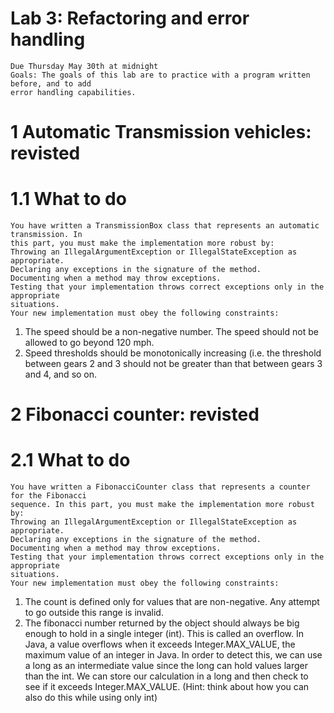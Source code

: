 # Lab 3: Refactoring and error handling

```
Due Thursday May 30th at midnight
Goals: The goals of this lab are to practice with a program written before, and to add
error handling capabilities.
```
# 1 Automatic Transmission vehicles: revisted

# 1.1 What to do

```
You have written a TransmissionBox class that represents an automatic transmission. In
this part, you must make the implementation more robust by:
Throwing an IllegalArgumentException or IllegalStateException as appropriate.
Declaring any exceptions in the signature of the method.
Documenting when a method may throw exceptions.
Testing that your implementation throws correct exceptions only in the appropriate
situations.
Your new implementation must obey the following constraints:
```
1. The speed should be a non-negative number. The speed should not be allowed to go
    beyond 120 mph.
2. Speed thresholds should be monotonically increasing (i.e. the threshold between
    gears 2 and 3 should not be greater than that between gears 3 and 4, and so on.

# 2 Fibonacci counter: revisted

# 2.1 What to do

```
You have written a FibonacciCounter class that represents a counter for the Fibonacci
sequence. In this part, you must make the implementation more robust by:
Throwing an IllegalArgumentException or IllegalStateException as appropriate.
Declaring any exceptions in the signature of the method.
Documenting when a method may throw exceptions.
Testing that your implementation throws correct exceptions only in the appropriate
situations.
Your new implementation must obey the following constraints:
```
1. The count is defined only for values that are non-negative. Any attempt to go outside
    this range is invalid.
2. The fibonacci number returned by the object should always be big enough to hold in a
    single integer (int). This is called an overflow. In Java, a value overflows when it
    exceeds Integer.MAX_VALUE, the maximum value of an integer in Java. In order to
    detect this, we can use a long as an intermediate value since the long can hold values
    larger than the int. We can store our calculation in a long and then check to see if it
    exceeds Integer.MAX_VALUE. (Hint: think about how you can also do this while using
    only int)

```

